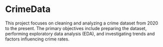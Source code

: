 # CrimeData
This project focuses on cleaning and analyzing a crime dataset from 2020 to the present. The primary objectives include preparing the dataset, performing exploratory data analysis (EDA), and investigating trends and factors influencing crime rates.
